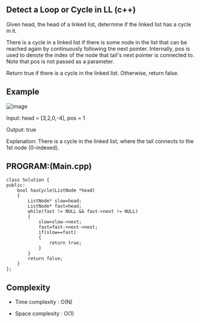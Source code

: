 ## Detect a Loop or Cycle in LL (c++)

Given head, the head of a linked list, determine if the linked list has a cycle in it.

There is a cycle in a linked list if there is some node in the list that can be reached again by continuously following the next pointer. Internally, pos is used to denote the index of the node that tail's next pointer is connected to. Note that pos is not passed as a parameter.

Return true if there is a cycle in the linked list. Otherwise, return false.

## Example
![image](https://github.com/user-attachments/assets/1806c0b5-c869-4962-84e0-813f74d7fdb3)

Input: head = [3,2,0,-4], pos = 1

Output: true

Explanation: There is a cycle in the linked list, where the tail connects to the 1st node (0-indexed).

## PROGRAM:(Main.cpp)
```
class Solution {
public:
    bool hasCycle(ListNode *head) 
    {
        ListNode* slow=head;
        ListNode* fast=head;
        while(fast != NULL && fast->next != NULL)
        {
            slow=slow->next;
            fast=fast->next->next;
            if(slow==fast)
            {
                return true;
            }           
        }
        return false;
    }
};
```
## Complexity
- Time complexity : O(N)

- Space complexity : O(1)

